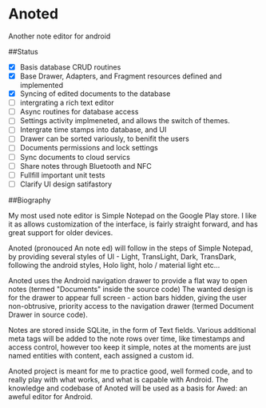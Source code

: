 Anoted
======

Another note editor for android

##Status 
  - [X] Basis database CRUD routines
  - [X] Base Drawer, Adapters, and Fragment resources defined and implemented
  - [X] Syncing of edited documents to the database
  - [ ] intergrating a rich text editor
  - [ ] Async routines for database access
  - [ ] Settings activity implmeneted, and allows the switch of themes.
  - [ ] Intergrate time stamps into database, and UI
  - [ ] Drawer can be sorted variously, to benifit the users
  - [ ] Documents permissions and lock settings
  - [ ] Sync documents to cloud servics
  - [ ] Share notes through Bluetooth and NFC
  - [ ] Fullfill important unit tests
  - [ ] Clarify UI design satifastory

##Biography

My most used note editor is Simple Notepad on the Google Play store. I like it as allows customization of the interface, is fairly straight forward, and has great support for older devices.

Anoted (pronouced An note ed) will follow in the steps of Simple Notepad, by providing several styles of UI - Light, TransLight, Dark, TransDark, following the android styles, Holo light, holo / material light etc... 

Anoted uses the Android navigation drawer to provide a flat way to open notes (termed "Documents" inside the source code)
The wanted design is for the drawer to appear full screen - action bars hidden, giving the user non-obtrusive, priority access to the navigation drawer (termed Document Drawer in source code).

Notes are stored inside SQLite, in the form of Text fields. Various additional meta tags will be added to the note rows over time, like timestamps and access control, however too keep it simple, notes at the moments are just named entities with content, each assigned a custom id. 

Anoted project is meant for me to practice good, well formed code, and to really play with what works, and what is capable with Android. The knowledge and codebase of Anoted will be used as a basis for Awed: an aweful editor for Android.

